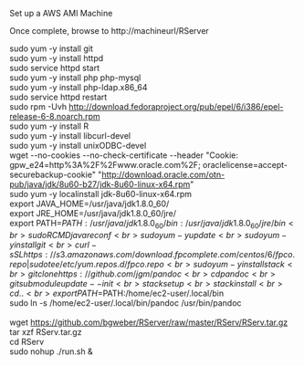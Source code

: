 Set up a AWS AMI Machine

Once complete, browse to http://machineurl/RServer

sudo yum -y install git
<br>sudo yum -y install httpd
<br>sudo service httpd start 
<br>sudo yum -y install php php-mysql
<br>sudo yum -y install php-ldap.x86_64
<br>sudo service httpd restart
<br>sudo rpm -Uvh http://download.fedoraproject.org/pub/epel/6/i386/epel-release-6-8.noarch.rpm
<br>sudo yum -y install R 
<br>sudo yum -y install libcurl-devel
<br>sudo yum -y install unixODBC-devel
<br>wget --no-cookies --no-check-certificate --header "Cookie: gpw_e24=http%3A%2F%2Fwww.oracle.com%2F; oraclelicense=accept-securebackup-cookie" "http://download.oracle.com/otn-pub/java/jdk/8u60-b27/jdk-8u60-linux-x64.rpm" 
<br>sudo yum -y localinstall jdk-8u60-linux-x64.rpm
<br>export JAVA_HOME=/usr/java/jdk1.8.0_60/
<br>export JRE_HOME=/usr/java/jdk1.8.0_60/jre/
<br>export PATH=$PATH:/usr/java/jdk1.8.0_60/bin:/usr/java/jdk1.8.0_60/jre/bin 
<br>sudo R CMD javareconf
<br>sudo yum -y update
<br>sudo yum -y install git
<br>curl -sSL https://s3.amazonaws.com/download.fpcomplete.com/centos/6/fpco.repo | sudo tee /etc/yum.repos.d/fpco.repo
<br>sudo yum -y install stack
<br>git clone https://github.com/jgm/pandoc
<br>cd pandoc
<br>git submodule update --init
<br>stack setup 
<br>stack install
<br>cd ..  
<br>export PATH=$PATH:/home/ec2-user/.local/bin
<br>sudo ln -s /home/ec2-user/.local/bin/pandoc /usr/bin/pandoc
<br>
<br>wget https://github.com/bgweber/RServer/raw/master/RServ/RServ.tar.gz
<br>tar xzf RServ.tar.gz 
<br>cd RServ 
<br>sudo nohup ./run.sh & 
